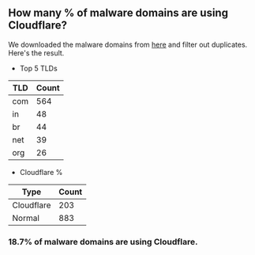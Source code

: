 ## How many % of malware domains are using Cloudflare?


We downloaded the malware domains from [here](https://urlhaus.abuse.ch) and filter out duplicates.
Here's the result.


[//]: # (start replacement)


- Top 5 TLDs

| TLD | Count |
| --- | --- |
| com | 564 |
| in | 48 |
| br | 44 |
| net | 39 |
| org | 26 |


- Cloudflare %

| Type | Count |
| --- | --- |
| Cloudflare | 203 |
| Normal | 883 |


### 18.7% of malware domains are using Cloudflare.